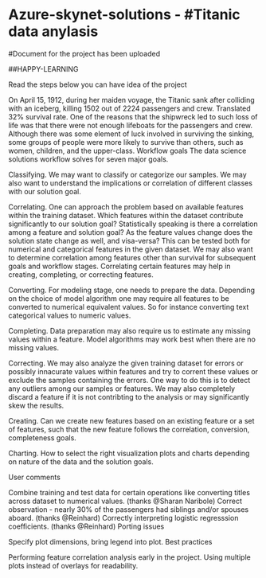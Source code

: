 # Azure-skynet-solutions - #Titanic data anylasis
#Document for the project has been uploaded

##HAPPY-LEARNING

Read the steps below you can have idea of the project 

On April 15, 1912, during her maiden voyage, the Titanic sank after colliding with an iceberg, killing 1502 out of 2224 passengers and crew. Translated 32% survival rate.
One of the reasons that the shipwreck led to such loss of life was that there were not enough lifeboats for the passengers and crew.
Although there was some element of luck involved in surviving the sinking, some groups of people were more likely to survive than others, such as women, children, and the upper-class.
Workflow goals
The data science solutions workflow solves for seven major goals.

Classifying. We may want to classify or categorize our samples. We may also want to understand the implications or correlation of different classes with our solution goal.

Correlating. One can approach the problem based on available features within the training dataset. Which features within the dataset contribute significantly to our solution goal? Statistically speaking is there a correlation among a feature and solution goal? As the feature values change does the solution state change as well, and visa-versa? This can be tested both for numerical and categorical features in the given dataset. We may also want to determine correlation among features other than survival for subsequent goals and workflow stages. Correlating certain features may help in creating, completing, or correcting features.

Converting. For modeling stage, one needs to prepare the data. Depending on the choice of model algorithm one may require all features to be converted to numerical equivalent values. So for instance converting text categorical values to numeric values.

Completing. Data preparation may also require us to estimate any missing values within a feature. Model algorithms may work best when there are no missing values.

Correcting. We may also analyze the given training dataset for errors or possibly innacurate values within features and try to corrent these values or exclude the samples containing the errors. One way to do this is to detect any outliers among our samples or features. We may also completely discard a feature if it is not contribting to the analysis or may significantly skew the results.

Creating. Can we create new features based on an existing feature or a set of features, such that the new feature follows the correlation, conversion, completeness goals.

Charting. How to select the right visualization plots and charts depending on nature of the data and the solution goals.


User comments

Combine training and test data for certain operations like converting titles across dataset to numerical values. (thanks @Sharan Naribole)
Correct observation - nearly 30% of the passengers had siblings and/or spouses aboard. (thanks @Reinhard)
Correctly interpreting logistic regresssion coefficients. (thanks @Reinhard)
Porting issues

Specify plot dimensions, bring legend into plot.
Best practices

Performing feature correlation analysis early in the project.
Using multiple plots instead of overlays for readability.
